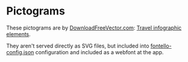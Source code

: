 # Pictograms

These pictograms are by [DownloadFreeVector.com](http://DownloadFreeVector.com): [Travel infographic elements](http://downloadfreevector.com/travel-infographic-elements/).

They aren't served directly as SVG files, but included into [fontello-config.json](../../src/fontello-config.json) configuration and included as a webfont at the app.
